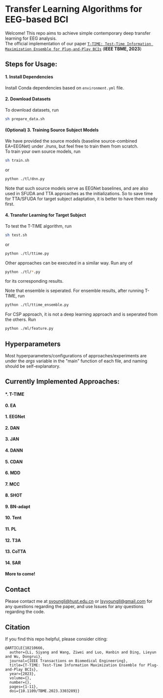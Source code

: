 # Transfer Learning Algorithms for EEG-based BCI

Welcome! This repo aims to achieve simple contemporary deep transfer learning for EEG analysis.  
The official implementation of our paper [`T-TIME: Test-Time Information Maximization Ensemble for Plug-and-Play BCIs`](https://ieeexplore.ieee.org/abstract/document/10210666) (**IEEE TBME, 2023**)

## Steps for Usage:

#### 1. Install Dependencies

Install Conda dependencies based on  `environment.yml` file.

#### 2. Download Datasets

To download datasets, run   
```sh 
sh prepare_data.sh
```   

#### (Optional) 3. Training Source Subject Models

We have provided the source models (baseline source-combined EA+EEGNet) under ./runs, but feel free to train them from scratch.  
To train your own source models, run   
```sh 
sh train.sh
```   
or   
```sh 
python ./tl/dnn.py
```  

Note that such source models serve as EEGNet baselines, and are also used in SFUDA and TTA approaches as the initializations. So to save time for TTA/SFUDA for target subject adaptation, it is better to have them ready first.  

#### 4. Transfer Learning for Target Subject

To test the T-TIME algorithm, run   
```sh 
sh test.sh
```   
or   
```sh 
python ./tl/ttime.py
```   

Other approaches can be executed in a similar way. Run any of   
```sh 
python ./tl/*.py
```   
for its corresponding results.

Note that ensemble is seperated. For ensemble results, after running T-TIME, run  
```sh 
python ./tl/ttime_ensemble.py
```   

For CSP approach, it is not a deep learning approach and is seperated from the others. Run   
```sh 
python ./ml/feature.py
```

## Hyperparameters

Most hyperparameters/configurations of approaches/experiments are under the *args* variable in the "main" function of each file, and naming should be self-explanatory.


## Currently Implemented Approaches:

#### *. T-TIME
#### 0. EA
#### 1. EEGNet
#### 2. DAN
#### 3. JAN 
#### 4. DANN
#### 5. CDAN
#### 6. MDD
#### 7. MCC
#### 8. SHOT
#### 9. BN-adapt
#### 10. Tent
#### 11. PL
#### 12. T3A
#### 13. CoTTA
#### 14. SAR
#### More to come!

## Contact

Please contact me at syoungli@hust.edu.cn or lsyyoungll@gmail.com for any questions regarding the paper, and use Issues for any questions regarding the code.

## Citation

If you find this repo helpful, please consider citing:
```
@ARTICLE{10210666,
  author={Li, Siyang and Wang, Ziwei and Luo, Hanbin and Ding, Lieyun and Wu, Dongrui},
  journal={IEEE Transactions on Biomedical Engineering}, 
  title={T-TIME: Test-Time Information Maximization Ensemble for Plug-and-Play BCIs}, 
  year={2023},
  volume={},
  number={},
  pages={1-11},
  doi={10.1109/TBME.2023.3303289}}
```